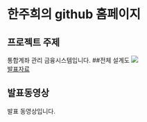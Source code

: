 # 한주희의 github 홈페이지
## 프로젝트 주제
통합계좌 관리 금융시스템입니다.
##전체 설계도
<img src="apple.png"/><br>
[발표자료](project.pptx)<br>
## 발표동영상
발표 동영상입니다.

